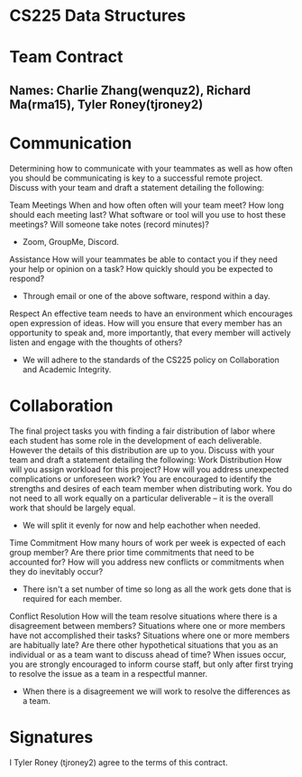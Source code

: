 # CS225 Data Structures
# Team Contract 
## Names: Charlie Zhang(wenquz2), Richard Ma(rma15), Tyler Roney(tjroney2)
# Communication
Determining how to communicate with your teammates as well as how often you should be communicating is key to a successful remote project. Discuss with your team and draft a statement detailing the following:

Team Meetings When and how often often will your team meet? How long should each meeting last? What software or tool will you use to host these meetings? Will someone take notes (record minutes)?
- Zoom, GroupMe, Discord.

Assistance How will your teammates be able to contact you if they need your help or opinion on a task? How quickly should you be expected to respond?
- Through email or one of the above software, respond within a day.

Respect An effective team needs to have an environment which encourages open expression of ideas. How will you ensure that every member has an opportunity to speak and, more importantly, that every member will actively listen and engage with the thoughts of others?
- We will adhere to the standards of the CS225 policy on Collaboration and Academic Integrity.

# Collaboration
The final project tasks you with finding a fair distribution of labor where each student has some role in the development of each deliverable. However the details of this distribution are up to you. Discuss with your team and draft a statement detailing the following:
Work Distribution How will you assign workload for this project? How will you address unexpected complications or unforeseen work? You are encouraged to identify the strengths and desires of each team member when distributing work. You do not need to all work equally on a particular deliverable – it is the overall work that should be largely equal.
- We will split it evenly for now and help eachother when needed.

Time Commitment How many hours of work per week is expected of each group member? Are there prior time commitments that need to be accounted for? How will you address new conflicts or commitments when they do inevitably occur?
- There isn't a set number of time so long as all the work gets done that is required for each member.

Conflict Resolution How will the team resolve situations where there is a disagreement between members? Situations where one or more members have not accomplished their tasks? Situations where one or more members are habitually late? Are there other hypothetical situations that you as an individual or as a team want to discuss ahead of time? When issues occur, you are strongly encouraged to inform course staff, but only after first trying to resolve the issue as a team in a respectful manner.

- When there is a disagreement we will work to resolve the differences as a team.

# Signatures
I Tyler Roney (tjroney2) agree to the terms of this contract.
